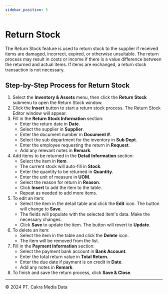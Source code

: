 ```yaml
---
sidebar_position: 5
---
```


# Return Stock

The Return Stock feature is used to return stock to the supplier if received items are damaged, incorrect, expired, or otherwise unsuitable. The return process may result in costs or income if there is a value difference between the returned and actual items. If items are exchanged, a return stock transaction is not necessary.

## Step-by-Step Process for Return Stock

1. Select the **Inventory & Assets** menu, then click the **Return Stock** submenu to open the Return Stock window.
2. Click the **Insert** button to start a return stock process. The Return Stock Editor window will appear.
3. Fill in the **Return Stock Information** section:
   - Enter the return date in **Date**.
   - Select the supplier in **Supplier**.
   - Enter the document number in **Document #**.
   - Select the sub department for the inventory in **Sub Dept**.
   - Enter the employee requesting the return in **Request**.
   - Add any relevant notes in **Remark**.
4. Add items to be returned in the **Detail Information** section:
   - Select the item in **Item**.
   - The current stock will auto-fill in **Stock**.
   - Enter the quantity to be returned in **Quantity**.
   - Enter the unit of measure in **UOM**.
   - Select the reason for return in **Reason**.
   - Click **Insert** to add the item to the table.
   - Repeat as needed to add more items.
5. To edit an item:
   - Select the item in the detail table and click the **Edit** icon. The button will change to **Save**.
   - The fields will populate with the selected item's data. Make the necessary changes.
   - Click **Save** to update the item. The button will revert to **Update**.
6. To delete an item:
   - Select the item in the table and click the **Delete** icon.
   - The item will be removed from the list.
7. Fill in the **Payment Information** section:
   - Select the payment bank account in **Bank Account**.
   - Enter the total return value in **Total Return**.
   - Enter the due date if payment is on credit in **Date**.
   - Add any notes in **Remark**.
8. To finish and save the return process, click **Save & Close**.

---

© 2024 PT. Cakra Media Data
